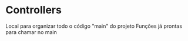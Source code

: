 # Controllers
Local para organizar todo o código "main" do projeto
Funções já prontas para chamar no main